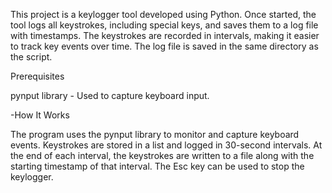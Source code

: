 This project is a keylogger tool developed using Python. Once started, the tool logs all keystrokes, including special keys, and saves them to a log file with timestamps. The keystrokes are recorded in intervals, making it easier to track key events over time. The log file is saved in the same directory as the script.

Prerequisites

pynput library - Used to capture keyboard input.

-How It Works

The program uses the pynput library to monitor and capture keyboard events.
Keystrokes are stored in a list and logged in 30-second intervals.
At the end of each interval, the keystrokes are written to a file along with the starting timestamp of that interval.
The Esc key can be used to stop the keylogger.

